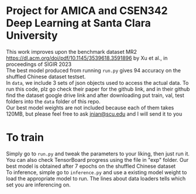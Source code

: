 # Project for AMICA and CSEN342 Deep Learning at Santa Clara University <br>
This work improves upon the benchmark dataset MR2 https://dl.acm.org/doi/pdf/10.1145/3539618.3591896 by Xu et al., in proceedings of SIGIR 2023 <br>
The best model produced from running `run.py` gives 94 accuracy on the shuffled Chinese dataset testset. <br>
In `data`, we include 3 sets of json objects used to access the actual data. To run this code, plz go check their paper for the github link, and in their github find the dataset google drive link and after downloading put train, val, test folders into the `data` folder of this repo. <br>
Our best model weights are not included because each of them takes 120MB, but please feel free to ask jnian@scu.edu and I will send it to you 
# To train 
Simply go to `run.py` and tweak the parameters to your liking, then just run it. You can also check TensorBoard progress using the file in "exp" folder. Our best model is obtained after 7 epochs on the shuffled Chinese dataset <br>
To inference, simple go to `inference.py` and use a existing model weight to load the appropriate model to run. The lines about data loaders tells which set you are inferencing on. 
